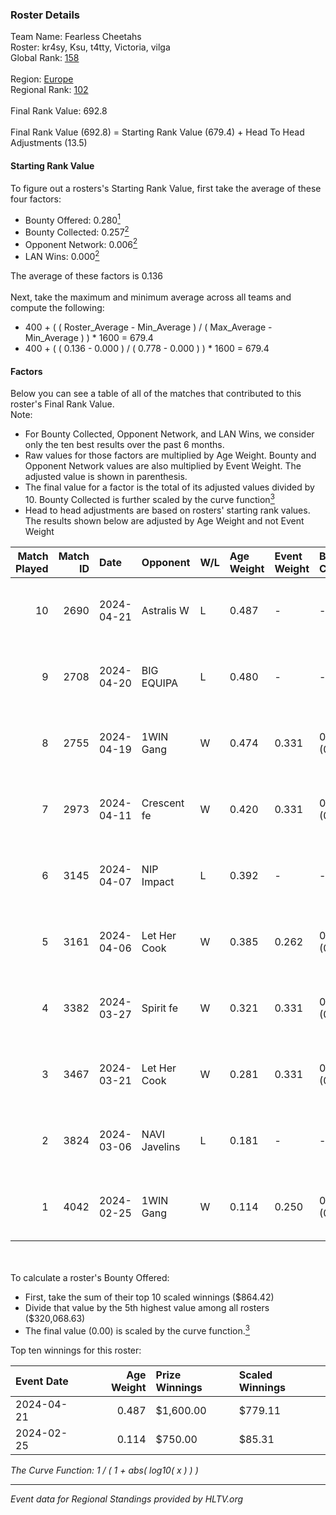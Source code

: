 ### Roster Details<br />
Team Name: Fearless Cheetahs<br />
Roster: kr4sy, Ksu, t4tty, Victoria, vilga<br />
Global Rank: [158](../../standings_global_2024_08_06.md)<br />
<br />
Region: [Europe]( ../../standings_europe_2024_08_06.md)<br />
Regional Rank: [102]( ../../standings_europe_2024_08_06.md)<br />
<br />
Final Rank Value:  692.8<br />
<br />
Final Rank Value (692.8) = Starting Rank Value (679.4) + Head To Head Adjustments (13.5)<br />

#### Starting Rank Value<br />
To figure out a rosters's Starting Rank Value, first take the average of these four factors:<br />
- Bounty Offered: 0.280[<sup>1</sup>](#table2)
- Bounty Collected: 0.257[<sup>2</sup>](#table1)
- Opponent Network: 0.006[<sup>2</sup>](#table1)
- LAN Wins: 0.000[<sup>2</sup>](#table1)

The average of these factors is 0.136<br />
<br />
Next, take the maximum and minimum average across all teams and compute the following:<br />
- 400 + ( ( Roster_Average - Min_Average ) / ( Max_Average - Min_Average ) ) * 1600 = 679.4
- 400 + ( ( 0.136 - 0.000 ) / ( 0.778 - 0.000 ) ) * 1600 = 679.4


#### Factors<br />
Below you can see a table of all of the matches that contributed to this roster's Final Rank Value.<br />
Note:<br />

- For Bounty Collected, Opponent Network, and LAN Wins, we consider only the ten best results over the past 6 months.
- Raw values for those factors are multiplied by Age Weight. Bounty and Opponent Network values are also multiplied by Event Weight. The adjusted value is shown in parenthesis.
- The final value for a factor is the total of its adjusted values divided by 10. Bounty Collected is further scaled by the curve function[<sup>3</sup>](#curveFunction)
- Head to head adjustments are based on rosters' starting rank values. The results shown below are adjusted by Age Weight and not Event Weight
<span id="table1"></span><br />


| Match Played | Match ID | Date       | Opponent      | W/L | Age Weight | Event Weight | Bounty Collected | Opponent Network | LAN Wins  | H2H Adj. | Roster                             |
| -: | -: | :- | :- | :- | :- | :- | :- | :- | :- | -: | :- |
|           10 |     2690 | 2024-04-21 | Astralis W    | L   | 0.487      | -            | -                | -                | -         |    -8.39 | kr4sy, Ksu, t4tty, Victoria, vilga |
|            9 |     2708 | 2024-04-20 | BIG EQUIPA    | L   | 0.480      | -            | -                | -                | -         |    -6.03 | kr4sy, Ksu, t4tty, Victoria, vilga |
|            8 |     2755 | 2024-04-19 | 1WIN Gang     | W   | 0.474      | 0.331        | 0.001 (0.000)    | 0.016 (0.002)    | 0 (0.000) |     6.53 | kr4sy, Ksu, t4tty, Victoria, vilga |
|            7 |     2973 | 2024-04-11 | Crescent fe   | W   | 0.420      | 0.331        | 0.004 (0.001)    | 0.081 (0.011)    | 0 (0.000) |     5.82 | kr4sy, Ksu, t4tty, Victoria, vilga |
|            6 |     3145 | 2024-04-07 | NIP Impact    | L   | 0.392      | -            | -                | -                | -         |    -5.85 | kr4sy, Ksu, t4tty, Victoria, vilga |
|            5 |     3161 | 2024-04-06 | Let Her Cook  | W   | 0.385      | 0.262        | 0.060 (0.006)    | 0.137 (0.014)    | 0 (0.000) |     9.55 | kr4sy, Ksu, t4tty, Victoria, vilga |
|            4 |     3382 | 2024-03-27 | Spirit fe     | W   | 0.321      | 0.331        | 0.005 (0.001)    | 0.136 (0.014)    | 0 (0.000) |     4.82 | kr4sy, Ksu, t4tty, Victoria, vilga |
|            3 |     3467 | 2024-03-21 | Let Her Cook  | W   | 0.281      | 0.331        | 0.060 (0.006)    | 0.137 (0.013)    | 0 (0.000) |     7.09 | kr4sy, Ksu, t4tty, Victoria, vilga |
|            2 |     3824 | 2024-03-06 | NAVI Javelins | L   | 0.181      | -            | -                | -                | -         |    -1.78 | kr4sy, Ksu, t4tty, Victoria, vilga |
|            1 |     4042 | 2024-02-25 | 1WIN Gang     | W   | 0.114      | 0.250        | 0.001 (0.000)    | 0.016 (0.000)    | 0 (0.000) |     1.69 | kr4sy, Ksu, t4tty, Victoria, vilga |

<br />
<span id="table2"></span><br />
To calculate a roster's Bounty Offered:<br />

- First, take the sum of their top 10 scaled winnings ($864.42)
- Divide that value by the 5th highest value among all rosters ($320,068.63)
- The final value (0.00) is scaled by the curve function.[<sup>3</sup>](#curveFunction)

Top ten winnings for this roster:<br />

| Event Date | Age Weight | Prize Winnings | Scaled Winnings |
| :- | -: | :- | :- |
| 2024-04-21 |      0.487 | $1,600.00      | $779.11         |
| 2024-02-25 |      0.114 | $750.00        | $85.31          |


<span id="curveFunction"></span>_The Curve Function: 1 / ( 1 + abs( log10( x ) ) )_<br />

---
_Event data for Regional Standings provided by HLTV.org_<br />
